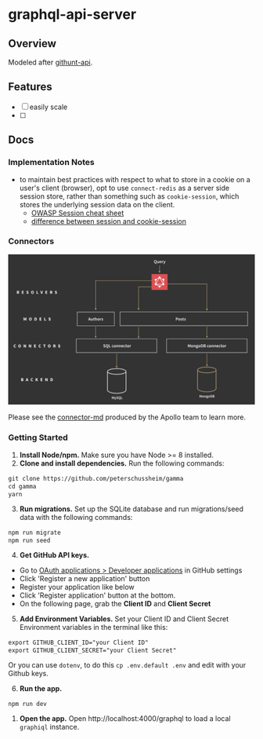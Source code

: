 # graphql-api-server

## Overview

Modeled after [githunt-api][githunt-api].

## Features

* [ ] easily scale
* [ ]

## Docs

### Implementation Notes

* to maintain best practices with respect to what to store in a cookie on a user's client (browser), opt to use `connect-redis` as a server side session store, rather than something such as `cookie-session`, which stores the underlying session data on the client.
  * [OWASP Session cheat sheet][owasp session cheat sheet]
  * [difference between session and cookie-session][difference between session and cookie-session]

### Connectors

![this document][connector-diagram]

Please see the [connector-md][connector-md] produced by the Apollo team to learn more.

### Getting Started

1.  **Install Node/npm.** Make sure you have Node >= 8 installed.
2.  **Clone and install dependencies.**
    Run the following commands:

```
git clone https://github.com/peterschussheim/gamma
cd gamma
yarn
```

3.  **Run migrations.** Set up the SQLite database and run migrations/seed data with the following commands:

```
npm run migrate
npm run seed
```

4.  **Get GitHub API keys.**

* Go to [OAuth applications > Developer applications](https://github.com/settings/developers) in GitHub settings
* Click 'Register a new application' button
* Register your application like below
* Click 'Register application' button at the bottom.
* On the following page, grab the **Client ID** and **Client Secret**

5.  **Add Environment Variables.** Set your Client ID and Client Secret Environment variables in the terminal like this:

```
export GITHUB_CLIENT_ID="your Client ID"
export GITHUB_CLIENT_SECRET="your Client Secret"
```

Or you can use `dotenv`, to do this `cp .env.default .env` and edit with your Github keys.

6.  **Run the app.**

```
npm run dev
```

1.  **Open the app.** Open http://localhost:4000/graphql to load a local `graphiql` instance.

<!-- ### Project structure

| File name 　　　　　　　　　　　　　　| Description 　　　　　　　　<br><br>|
| :--  | :--         |
| `├── .env` | Defines environment variables |
| `├── .graphqlconfig.yml` | Configuration file based on [`graphql-config`](https://github.com/prisma/graphql-config) (e.g. used by GraphQL Playground).|
| `└── database ` (_directory_) | _Contains all files that are related to the Prisma database service_ |\
| `　　├── prisma.yml` | The root configuration file for your Prisma database service ([docs](https://www.prismagraphql.com/docs/reference/prisma.yml/overview-and-example-foatho8aip)) |
| `　　└── datamodel.graphql` | Defines your data model (written in [GraphQL SDL](https://blog.graph.cool/graphql-sdl-schema-definition-language-6755bcb9ce51)) |
| `└── src ` (_directory_) | _Contains the source files for your GraphQL server_ |
| `　　├── index.ts` | The entry point for your GraphQL server |
| `　　├── schema.graphql` | The **application schema** defining the API exposed to client applications  |
| `　　└── generated` (_directory_) | _Contains generated files_ |
| `　　　　├── prisma.ts` | The generated TypeScript bindings for the Prisma GraphQL API  |
| `　　　　└── prisma.grapghql` | The **Prisma database schema** defining the Prisma GraphQL API  | -->

[npm]: https://www.npmjs.com/
[node]: https://nodejs.org
[git]: https://git-scm.com/
[githunt-api]: https://github.com/apollographql/GitHunt-API/blob/d3e076eb8e4b9c702ce9890a31fe5d3d5e810e78/api/githubLogin.js
[connector-diagram]: resources/connector-model-diagram.png
[connector-md]: https://github.com/apollographql/graphql-tools/blob/master/designs/connectors.md
[difference between session and cookie-session]: https://stackoverflow.com/questions/15744897/what-is-the-difference-between-session-and-cookiesession-middleware-in-conne/15745086#15745086
[owasp session cheat sheet]: https://www.owasp.org/index.php/Session_Management_Cheat_Sheet
